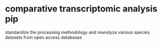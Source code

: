 # comparative transcriptomic analysis pip
 standardize the processing methodology and reanslyze various species datasets from open access databases
